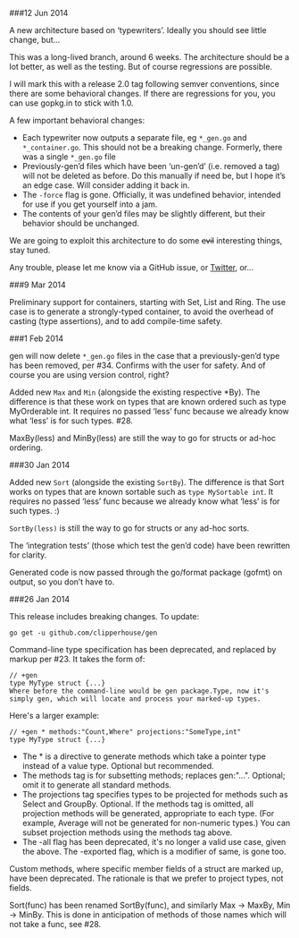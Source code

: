 
###12 Jun 2014

A new architecture based on ‘typewriters’. Ideally you should see little change, but…

This was a long-lived branch, around 6 weeks. The architecture should be a lot better, as well as the testing. But of course regressions are possible.

I will mark this with a release 2.0 tag following semver conventions, since there are some behavioral changes. If there are regressions for you, you can use gopkg.in to stick with 1.0.

A few important behavioral changes:

- Each typewriter now outputs a separate file, eg `*_gen.go` and `*_container.go`. This should not be a breaking change. Formerly, there was a single `*_gen.go` file
- Previously-gen’d files which have been ‘un-gen’d’ (i.e. removed a tag) will not be deleted as before. Do this manually if need be, but I hope it’s an edge case. Will consider adding it back in.
- The `-force` flag is gone. Officially, it was undefined behavior, intended for use if you get yourself into a jam.
- The contents of your gen’d files may be slightly different, but their behavior should be unchanged.

We are going to exploit this architecture to do some ~~evil~~ interesting things, stay tuned.

Any trouble, please let me know via a GitHub issue, or [Twitter](http://twitter.com/clipperhouse), or…

###9 Mar 2014

Preliminary support for containers, starting with Set, List and Ring. The use case is to generate a strongly-typed container, to avoid the overhead of casting (type assertions), and to add compile-time safety.

###1 Feb 2014

gen will now delete `*_gen.go` files in the case that a previously-gen’d type has been removed, per #34. Confirms with the user for safety. And of course you are using version control, right?

Added new `Max` and `Min` (alongside the existing respective *By). The difference is that these work on types that are known ordered such as type MyOrderable int. It requires no passed ‘less’ func because we already know what ‘less’ is for such types. #28.

MaxBy(less) and MinBy(less) are still the way to go for structs or ad-hoc ordering.

###30 Jan 2014

Added new `Sort` (alongside the existing `SortBy`). The difference is that Sort works on types that are known sortable such as `type MySortable int`. It requires no passed ‘less’ func because we already know what ‘less’ is for such types. :)

`SortBy(less)` is still the way to go for structs or any ad-hoc sorts.

The ‘integration tests’ (those which test the gen’d code) have been rewritten for clarity.

Generated code is now passed through the go/format package (gofmt) on output, so you don’t have to.

###26 Jan 2014

This release includes breaking changes. To update:

`go get -u github.com/clipperhouse/gen`

Command-line type specification has been deprecated, and replaced by markup per #23. It takes the form of:

```
// +gen
type MyType struct {...}
Where before the command-line would be gen package.Type, now it's simply gen, which will locate and process your marked-up types.
```
Here's a larger example:

```
// +gen * methods:"Count,Where" projections:"SomeType,int"
type MyType struct {...}
```

- The * is a directive to generate methods which take a pointer type instead of a value type. Optional but recommended.
- The methods tag is for subsetting methods; replaces gen:"...". Optional; omit it to generate all standard methods.
- The projections tag specifies types to be projected for methods such as Select and GroupBy. Optional. If the methods tag is omitted, all projection methods will be generated, appropriate to each type. (For example, Average will not be generated for non-numeric types.) You can subset projection methods using the methods tag above.
- The -all flag has been deprecated, it's no longer a valid use case, given the above. The -exported flag, which is a modifier of same, is gone too.

Custom methods, where specific member fields of a struct are marked up, have been deprecated. The rationale is that we prefer to project types, not fields.

Sort(func) has been renamed SortBy(func), and similarly Max → MaxBy, Min → MinBy. This is done in anticipation of methods of those names which will not take a func, see #28.